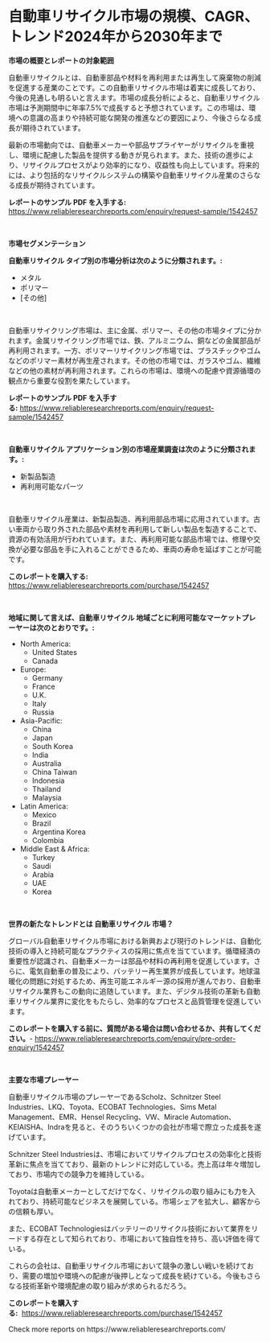<p><h1>自動車リサイクル市場の規模、CAGR、トレンド2024年から2030年まで</h1></p><p><strong>市場の概要とレポートの対象範囲</strong></p>
<p><p>自動車リサイクルとは、自動車部品や材料を再利用または再生して廃棄物の削減を促進する産業のことです。この自動車リサイクル市場は着実に成長しており、今後の見通しも明るいと言えます。市場の成長分析によると、自動車リサイクル市場は予測期間中に年率7.5%で成長すると予想されています。この市場は、環境への意識の高まりや持続可能な開発の推進などの要因により、今後さらなる成長が期待されています。</p><p>最新の市場動向では、自動車メーカーや部品サプライヤーがリサイクルを重視し、環境に配慮した製品を提供する動きが見られます。また、技術の進歩により、リサイクルプロセスがより効率的になり、収益性も向上しています。将来的には、より包括的なリサイクルシステムの構築や自動車リサイクル産業のさらなる成長が期待されています。</p></p>
<p><strong>レポートのサンプル PDF を入手する:</strong> <a href="https://www.reliableresearchreports.com/enquiry/request-sample/1542457">https://www.reliableresearchreports.com/enquiry/request-sample/1542457</a></p>
<p>&nbsp;</p>
<p><strong>市場セグメンテーション</strong></p>
<p><strong>自動車リサイクル タイプ別の市場分析は次のように分類されます。:</strong></p>
<p><ul><li>メタル</li><li>ポリマー</li><li>[その他]</li></ul></p>
<p>&nbsp;</p>
<p><p>自動車リサイクリング市場は、主に金属、ポリマー、その他の市場タイプに分かれます。金属リサイクリング市場では、鉄、アルミニウム、銅などの金属部品が再利用されます。一方、ポリマーリサイクリング市場では、プラスチックやゴムなどのポリマー素材が再生産されます。その他の市場では、ガラスやゴム、繊維などの他の素材が再利用されます。これらの市場は、環境への配慮や資源循環の観点から重要な役割を果たしています。</p></p>
<p><strong>レポートのサンプル PDF を入手する:</strong>&nbsp;<a href="https://www.reliableresearchreports.com/enquiry/request-sample/1542457">https://www.reliableresearchreports.com/enquiry/request-sample/1542457</a></p>
<p>&nbsp;</p>
<p><strong> 自動車リサイクル アプリケーション別の市場産業調査は次のように分類されます。:</strong></p>
<p><ul><li>新製品製造</li><li>再利用可能なパーツ</li></ul></p>
<p>&nbsp;</p>
<p><p>自動車リサイクル産業は、新製品製造、再利用部品市場に応用されています。古い車両から取り外された部品や素材を再利用して新しい製品を製造することで、資源の有効活用が行われています。また、再利用可能な部品市場では、修理や交換が必要な部品を手に入れることができるため、車両の寿命を延ばすことが可能です。</p></p>
<p><strong>このレポートを購入する:</strong>&nbsp; <a href="https://www.reliableresearchreports.com/purchase/1542457">https://www.reliableresearchreports.com/purchase/1542457</a></p>
<p>&nbsp;</p>
<p><strong>地域に関して言えば、自動車リサイクル 地域ごとに利用可能なマーケットプレーヤーは次のとおりです。:</strong></p>
<p><ul>
    <li>
        North America:
        <ul>
            <li>United States</li>
            <li>Canada</li>
        </ul>
    </li>
    <li>
        Europe:
        <ul>
            <li>Germany</li>
            <li>France</li>
            <li>U.K.</li>
            <li>Italy</li>
            <li>Russia</li>
        </ul>
    </li>
    <li>
        Asia-Pacific:
        <ul>
            <li>China</li>
            <li>Japan</li>
            <li>South Korea</li>
            <li>India</li>
            <li>Australia</li>
            <li>China Taiwan</li>
            <li>Indonesia</li>
            <li>Thailand</li>
            <li>Malaysia</li>
        </ul>
    </li>
    <li>
        Latin America:
        <ul>
            <li>Mexico</li>
            <li>Brazil</li>
            <li>Argentina Korea</li>
            <li>Colombia</li>
        </ul>
    </li>
    <li>
        Middle East & Africa:
        <ul>
            <li>Turkey</li>
            <li>Saudi</li>
            <li>Arabia</li>
            <li>UAE</li>
            <li>Korea</li>
        </ul>
    </li>
    </ul></p>
<p>&nbsp;</p>
<p><strong>世界の新たなトレンドとは 自動車リサイクル 市場？</strong></p>
<p><p>グローバル自動車リサイクル市場における新興および現行のトレンドは、自動化技術の導入と持続可能なプラクティスの採用に焦点を当てています。循環経済の重要性が認識され、自動車メーカーは部品や材料の再利用を促進しています。さらに、電気自動車の普及により、バッテリー再生業界が成長しています。地球温暖化の問題に対処するため、再生可能エネルギー源の採用が進んでおり、自動車リサイクル業界もこの動向に追随しています。また、デジタル技術の革新も自動車リサイクル業界に変化をもたらし、効率的なプロセスと品質管理を促進しています。</p></p>
<p><strong>このレポートを購入する前に、質問がある場合は問い合わせるか、共有してください。</strong>- <a href="https://www.reliableresearchreports.com/enquiry/pre-order-enquiry/1542457">https://www.reliableresearchreports.com/enquiry/pre-order-enquiry/1542457</a></p>
<p>&nbsp;</p>
<p><strong>主要な市場プレーヤー</strong></p>
<p><p>自動車リサイクル市場のプレーヤーであるScholz、Schnitzer Steel Industries、LKQ、Toyota、ECOBAT Technologies、Sims Metal Management、EMR、Hensel Recycling、VW、Miracle Automation、KEIAISHA、Indraを見ると、そのうちいくつかの会社が市場で際立った成長を遂げています。</p><p>Schnitzer Steel Industriesは、市場においてリサイクルプロセスの効率化と技術革新に焦点を当てており、最新のトレンドに対応している。売上高は年々増加しており、市場内での競争力を維持している。</p><p>Toyotaは自動車メーカーとしてだけでなく、リサイクルの取り組みにも力を入れており、持続可能なビジネスを展開している。市場シェアを拡大し、顧客からの信頼も厚い。</p><p>また、ECOBAT Technologiesはバッテリーのリサイクル技術において業界をリードする存在として知られており、市場において独自性を持ち、高い評価を得ている。</p><p>これらの会社は、自動車リサイクル市場において競争の激しい戦いを続けており、需要の増加や環境への配慮が後押しとなって成長を続けている。今後もさらなる技術革新や環境配慮の取り組みが求められるだろう。</p></p>
<p><strong>このレポートを購入する:</strong>&nbsp;&nbsp;<a href="https://www.reliableresearchreports.com/purchase/1542457">https://www.reliableresearchreports.com/purchase/1542457</a></p>
<p>Check more reports on https://www.reliableresearchreports.com/</p>
